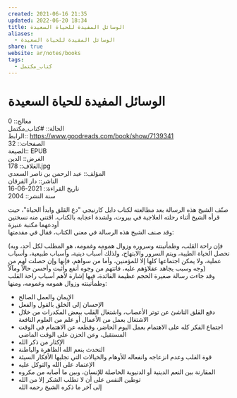 ```yaml
---  
created: 2021-06-16 21:35  
updated: 2022-06-20 18:34  
title: الوسائل المفيدة للحياة السعيدة  
aliases:  
  - الوسائل المفيدة للحياة السعيدة  
share: true  
website: ar/notes/books  
tags:  
  - كتاب_مكتمل  
---  
```

  
  
# الوسائل المفيدة للحياة السعيدة  
  
معالج:: 0  
الحالة:: #كتاب_مكتمل  
الرابط:: https://www.goodreads.com/book/show/7139341  
الصفحات:: 32  
الصيغة:: EPUB  
الغرض:: الدين  
الغلاف:: 178.jpg  
المؤلف:: عبد الرحمن بن ناصر السعدي  
الناشر:: دار الفرقان  
تاريخ القراءة:: 2021-06-16  
سنة النشر:: 2004  
  
صنّف الشيخ هذه الرسالة بعد مطالعته لكتاب دايل كارنيجي "دع القلق وابدأ الحياة"، حيث قرأه الشيخ أثناء رحلته العلاجية في بيروت، ولشدة اعجابه بالكتاب، اقتنى منه نسختين أودعهما مكتبة عنيزة  
وقد صنف الشيخ هذه الرسالة في معنى الكتاب، فقال في مقدمتها:  
  
(فإن راحة القلب، وطمأنينته وسروره وزوال همومه وغمومه، هو المطلب لكل أحد، وبه تحصل الحياة الطيبة، ويتم السرور والابتهاج، ولذلك أسباب دينية، وأسباب طبيعية، وأسباب عملية، ولا يمكن اجتماعها كلها إلا للمؤمنين، وأما من سواهم، فإنها وإن حصلت لهم من وجه وسبب يجاهد عقلاؤهم عليه، فاتتهم من وجوه أنفع وأثبت وأحسن حالاً ومآلاً)  
وقد جاءت رسالة صغيرة الحجم عظيمة الفائدة، فيها إشارة لأهم أسباب راحة القلب وطمأنينته وزوال همومه وغمومه، ومنها:  
  
- الإيمان والعمل الصالح  
- الإحسان إلى الخلق بالقول والفعل  
- دفع القلق الناشئ عن توتر الأعصاب، واشتغال القلب ببعض المكدرات من خلال الاشتغال بعمل من الأعمال أو علم من العلوم النافعة  
- اجتماع الفكر كله على الاهتمام بعمل اليوم الحاضر، وقطعه عن الاهتمام في الوقت المستقبل، وعن الحزن على الوقت الماضي  
- الإكثار من ذكر الله  
- التحدث بنعم الله الظاهرة والباطنة  
- قوة القلب وعدم انزعاجه وانفعاله للأوهام والخيالات التي تجلبها الأفكار السيئة  
- الإعتماد على الله والتوكل عليه  
- المقارنة بين النعم الدينية أو الدنيوية الحاصلة للإنسان، وبين ما أصابه من مكروه  
- توطين النفس على أن لا تطلب الشكر إلا من الله  
  إلى آخر ما ذكره الشيخ رحمه الله  
  
